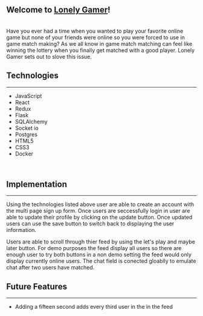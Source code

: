 ## Welcome to [Lonely Gamer](https://lonely-gamer.herokuapp.com/)! 
<br>
Have you ever had a time when you wanted to play your favorite online game but none of your friends were online so you were forced to use in game match making? As we all know in game match matching can feel like winning the lottery when you finally get matched with a good player. Lonely Gamer sets out to slove this issue.
<br> 

## Technologies
___
* JavaScript
* React
* Redux
* Flask
* SQLAlchemy 
* Socket io
* Postgres 
* HTML5 
* CSS3
* Docker
<br>

## Implementation
___

Using the technologies listed above user are able to create an account with the multi page sign up form. Once users are seccessfully login in user are able to update their profile by clicking on the update button. Once updated users can use the save button to switch back to displaying the user information. 
<br>

Users are able to scroll through thier feed by using the let's play and maybe later button. For demo purposes the feed display all users so there are enough user to try both buttons in a non demo setting the feed would only display currently online users. 
The chat field is conected gloablly to emulate chat after two users have matched. 
<br>

## Future Features
___
* Adding a fifteen second adds every third user in the in the feed